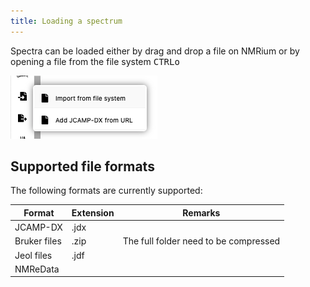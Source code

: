 ```yaml
---
title: Loading a spectrum
---
```


Spectra can be loaded either by drag and drop a file on NMRium or by opening a file from the
file system <kbd>CTRL</kbd><kbd>o</kbd>

![Import file](./img/import_from_file_system.png)

## Supported file formats

The following formats are currently supported:

| Format       | Extension | Remarks                               |
| ------------ | --------- | ------------------------------------- |
| JCAMP-DX     | .jdx      |
| Bruker files | .zip      | The full folder need to be compressed |
| Jeol files   | .jdf      |
| NMReData     |           |
